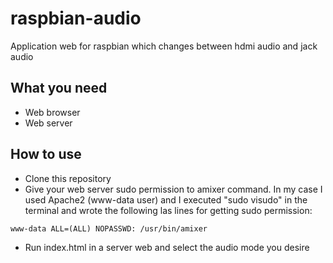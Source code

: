 # raspbian-audio
Application web for raspbian which changes between hdmi audio and jack audio

## What you need
* Web browser
* Web server

## How to use
* Clone this repository
* Give your web server sudo permission to amixer command. In my case I used Apache2 (www-data user) and I executed "sudo visudo" in the terminal and wrote the following las lines for getting sudo permission:

```
www-data ALL=(ALL) NOPASSWD: /usr/bin/amixer
```

* Run index.html in a server web and select the audio mode you desire
